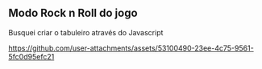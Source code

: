 <h2>Modo Rock n Roll do jogo</h2>
<p>Busquei criar o tabuleiro através do Javascript</p>


https://github.com/user-attachments/assets/53100490-23ee-4c75-9561-5fc0d95efc21

